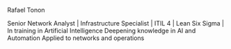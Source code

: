 Rafael Tonon

<!--
**T0n0nN/T0n0nN** is a ✨ _special_ ✨ repository because its `README.md` (this file) appears on your GitHub profile.

Here are some ideas to get you started:

- 🔭 I’m currently working on ...
- 🌱 I’m currently learning ...
- 👯 I’m looking to collaborate on ...
- 🤔 I’m looking for help with ...
- 💬 Ask me about ...
- 📫 How to reach me: ...
- 😄 Pronouns: ...
- ⚡ Fun fact: ...
-->
Senior Network Analyst | Infrastructure Specialist | ITIL 4 | Lean Six Sigma | In training in Artificial Intelligence Deepening knowledge in AI and Automation Applied to networks and operations
